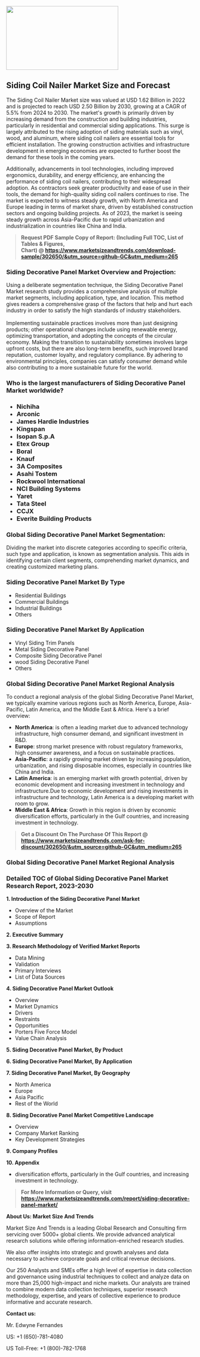 <p><img class="alignnone size-medium wp-image-20088" src="https://ffe5etoiles.com/wp-content/uploads/2024/12/MST1-300x171.png" alt="" width="300" height="171" /></p><h2>Siding Coil Nailer Market Size and Forecast</h2><p>The Siding Coil Nailer Market size was valued at USD 1.62 Billion in 2022 and is projected to reach USD 2.50 Billion by 2030, growing at a CAGR of 5.5% from 2024 to 2030. The market's growth is primarily driven by increasing demand from the construction and building industries, particularly in residential and commercial siding applications. This surge is largely attributed to the rising adoption of siding materials such as vinyl, wood, and aluminum, where siding coil nailers are essential tools for efficient installation. The growing construction activities and infrastructure development in emerging economies are expected to further boost the demand for these tools in the coming years.</p><p>Additionally, advancements in tool technologies, including improved ergonomics, durability, and energy efficiency, are enhancing the performance of siding coil nailers, contributing to their widespread adoption. As contractors seek greater productivity and ease of use in their tools, the demand for high-quality siding coil nailers continues to rise. The market is expected to witness steady growth, with North America and Europe leading in terms of market share, driven by established construction sectors and ongoing building projects. As of 2023, the market is seeing steady growth across Asia-Pacific due to rapid urbanization and industrialization in countries like China and India.</p></p><blockquote id="" class=""><strong>Request PDF Sample Copy of Report: (Including Full TOC, List of Tables &amp; Figures, Chart)&nbsp;@&nbsp;<strong><a href="https://www.marketsizeandtrends.com/download-sample/302650/&utm_source=github-GC&utm_medium=265" target="_blank">https://www.marketsizeandtrends.com/download-sample/302650/&utm_source=github-GC&utm_medium=265</a></strong></strong></blockquote><h3 id="" class="">Siding Decorative Panel Market&nbsp;Overview and Projection:</h3><p id="" class="">Using a deliberate segmentation technique, the Siding Decorative Panel Market research study provides a comprehensive analysis of multiple market segments, including application, type, and location. This method gives readers a comprehensive grasp of the factors that help and hurt each industry in order to satisfy the high standards of industry stakeholders. <br /> <br />Implementing sustainable practices involves more than just designing products; other operational changes include using renewable energy, optimizing transportation, and adopting the concepts of the circular economy. Making the transition to sustainability sometimes involves large upfront costs, but there are also long-term benefits, such improved brand reputation, customer loyalty, and regulatory compliance. By adhering to environmental principles, companies can satisfy consumer demand while also contributing to a more sustainable future for the world.</p><h3 id="" class="">Who is the largest manufacturers of&nbsp;Siding Decorative Panel Market worldwide?</h3><h3 class=""><p><ul><li>Nichiha </li><li> Arconic </li><li> James Hardie Industries </li><li> Kingspan </li><li> Isopan S.p.A </li><li> Etex Group </li><li> Boral </li><li> Knauf </li><li> 3A Composites </li><li> Asahi Tostem </li><li> Rockwool International </li><li> NCI Building Systems </li><li> Yaret </li><li> Tata Steel </li><li> CCJX </li><li> Everite Building Products</li></ul></p></h3><h3 id="" class="">Global&nbsp;Siding Decorative Panel Market Segmentation:</h3><p id="" class="">Dividing the market into discrete categories according to specific criteria, such type and application, is known as segmentation analysis. This aids in identifying certain client segments, comprehending market dynamics, and creating customized marketing plans.</p><h3 id="" class="">Siding Decorative Panel Market&nbsp;By Type</h3><p><p><ul><li>Residential Buildings</li><li> Commercial Buildings</li><li> Industrial Buildings</li><li> Others</p></li></ul></p></p><h3 id="" class="">Siding Decorative Panel Market&nbsp;By Application</h3><p class=""><p><ul><li>Vinyl Siding Trim Panels</li><li> Metal Siding Decorative Panel</li><li> Composite Siding Decorative Panel</li><li> wood Siding Decorative Panel</li><li> Others</li></ul></p></p><h3 id="" class="">Global Siding Decorative Panel Market Regional Analysis</h3><p id="" class="">To conduct a regional analysis of the global Siding Decorative Panel Market, we typically examine various regions such as North America, Europe, Asia-Pacific, Latin America, and the Middle East &amp; Africa. Here's a brief overview:</p><ul><li><strong>North America</strong>: is often a leading market due to advanced technology infrastructure, high consumer demand, and significant investment in R&amp;D.</li><li><strong>Europe</strong>: strong market presence with robust regulatory frameworks, high consumer awareness, and a focus on sustainable practices.</li><li><strong>Asia-Pacific</strong>: a rapidly growing market driven by increasing population, urbanization, and rising disposable incomes, especially in countries like China and India.</li><li><strong>Latin America</strong>: is an emerging market with growth potential, driven by economic development and increasing investment in technology and infrastructure.Due to economic development and rising investments in infrastructure and technology, Latin America is a developing market with room to grow.</li><li><strong>Middle East &amp; Africa</strong>: Growth in this region is driven by economic diversification efforts, particularly in the Gulf countries, and increasing investment in technology.</li></ul><blockquote id="" class=""><strong>Get a Discount On The Purchase Of This Report @ <strong><a href="https://www.marketsizeandtrends.com/ask-for-discount/302650/&utm_source=github-GC&utm_medium=265" target="_blank">https://www.marketsizeandtrends.com/ask-for-discount/302650/&utm_source=github-GC&utm_medium=265</a></strong></strong></blockquote><h3 id="" class="">Global Siding Decorative Panel Market Regional Analysis</h3><h3 id="" class="">Detailed TOC of Global Siding Decorative Panel Market Research Report, 2023-2030</h3><p id="" class=""><strong>1. Introduction of the Siding Decorative Panel Market</strong></p><ul><li>Overview of the Market</li><li>Scope of Report</li><li>Assumptions</li></ul><p id="" class=""><strong>2. Executive Summary</strong></p><p id="" class=""><strong>3. Research Methodology of Verified Market Reports</strong></p><ul><li>Data Mining</li><li>Validation</li><li>Primary Interviews</li><li>List of Data Sources</li></ul><p id="" class=""><strong>4. Siding Decorative Panel Market Outlook</strong></p><ul><li>Overview</li><li>Market Dynamics</li><li>Drivers</li><li>Restraints</li><li>Opportunities</li><li>Porters Five Force Model</li><li>Value Chain Analysis</li></ul><p id="" class=""><strong>5. Siding Decorative Panel Market, By Product</strong></p><p id="" class=""><strong>6. Siding Decorative Panel Market, By Application</strong></p><p id="" class=""><strong>7. Siding Decorative Panel Market, By Geography</strong></p><ul><li>North America</li><li>Europe</li><li>Asia Pacific</li><li>Rest of the World</li></ul><p id="" class=""><strong>8. Siding Decorative Panel Market Competitive Landscape</strong></p><ul><li>Overview</li><li>Company Market Ranking</li><li>Key Development Strategies</li></ul><p id="" class=""><strong>9. Company Profiles</strong></p><p id="" class=""><strong>10. Appendix</strong></p><ul><li>diversification efforts, particularly in the Gulf countries, and increasing investment in technology.</li></ul><blockquote id="" class=""><strong>For More Information or Query, visit <strong><strong><a href="https://www.marketsizeandtrends.com/report/siding-decorative-panel-market/" target="_blank">https://www.marketsizeandtrends.com/report/siding-decorative-panel-market/</a></strong></strong></strong></blockquote><p id="" class=""><strong>About Us: Market Size And Trends</strong></p><p id="" class="">Market Size And Trends is a leading Global Research and Consulting firm servicing over 5000+ global clients. We provide advanced analytical research solutions while offering information-enriched research studies.</p><p id="" class="">We also offer insights into strategic and growth analyses and data necessary to achieve corporate goals and critical revenue decisions.</p><p id="" class="">Our 250 Analysts and SMEs offer a high level of expertise in data collection and governance using industrial techniques to collect and analyze data on more than 25,000 high-impact and niche markets. Our analysts are trained to combine modern data collection techniques, superior research methodology, expertise, and years of collective experience to produce informative and accurate research.</p><p id="" class=""><strong>Contact us:</strong></p><p id="" class="">Mr. Edwyne Fernandes</p><p id="" class="">US: +1 (650)-781-4080</p><p id="" class="">US Toll-Free: +1 (800)-782-1768</p>
